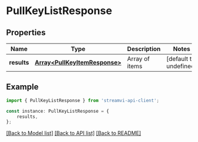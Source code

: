 # PullKeyListResponse


## Properties

Name | Type | Description | Notes
------------ | ------------- | ------------- | -------------
**results** | [**Array&lt;PullKeyItemResponse&gt;**](PullKeyItemResponse.md) | Array of items | [default to undefined]

## Example

```typescript
import { PullKeyListResponse } from 'streamvi-api-client';

const instance: PullKeyListResponse = {
    results,
};
```

[[Back to Model list]](../README.md#documentation-for-models) [[Back to API list]](../README.md#documentation-for-api-endpoints) [[Back to README]](../README.md)
